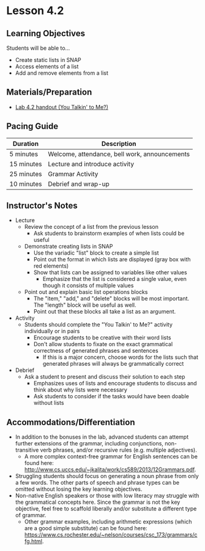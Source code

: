 # Lesson 4.2

## Learning Objectives

Students will be able to...

* Create static lists in SNAP
* Access elements of a list
* Add and remove elements from a list


## Materials/Preparation

* [Lab 4.2 handout (You Talkin' to Me?)](lab_42.md) 


## Pacing Guide

| Duration | Description |
| -- | -- |
| 5 minutes | Welcome, attendance, bell work, announcements |
|15 minutes	| Lecture and introduce activity |
|25 minutes	| Grammar Activity |
|10 minutes	| Debrief and wrap-up |

## Instructor's Notes

* Lecture
  * Review the concept of a list from the previous lesson 
    * Ask students to brainstorm examples of when lists could be useful
  * Demonstrate creating lists in SNAP
    * Use the variadic "list" block to create a simple list
    * Point out the format in which lists are displayed (gray box with red elements)
    * Show that lists can be assigned to variables like other values
      * Emphasize that the list is considered a single value, even though it consists of multiple values
  * Point out and explain basic list operations blocks
    * The "item," "add," and "delete" blocks will be most important.  The "length" block will be useful as well.
    * Point out that these blocks all take a list as an argument.
* Activity
  * Students should complete the "You Talkin' to Me?" activity individually or in pairs
    * Encourage students to be creative with their word lists
    * Don't allow students to fixate on the exact grammatical correctness of generated phrases and sentences
      * If this is a major concern, choose words for the lists such that generated phrases will always be grammatically correct
* Debrief
  * Ask a student to present and discuss their solution to each step
    * Emphasizes uses of lists and encourage students to discuss and think about why lists were necessary
    * Ask students to consider if the tasks would have been doable without lists


## Accommodations/Differentiation

* In addition to the bonuses in the lab, advanced students can attempt further extensions of the grammar, including conjunctions, non-transitive verb phrases, and/or recursive rules (e.g. multiple adjectives).  
  * A more complex context-free grammar for English sentences can be found here: http://www.cs.uccs.edu/~jkalita/work/cs589/2013/12Grammars.pdf.  
* Struggling students should focus on generating a noun phrase from only a few words.  The other parts of speech and phrase types can be omitted without losing the key learning objectives.
* Non-native English speakers or those with low literacy may struggle with the grammatical concepts here.  Since the grammar is not the key objective, feel free to scaffold liberally and/or substitute a different type of grammar.
  * Other grammar examples, including arithmetic expressions (which are a good simple substitute) can be found here: https://www.cs.rochester.edu/~nelson/courses/csc_173/grammars/cfg.html.
